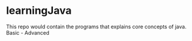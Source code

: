 # learningJava
This repo would contain the programs that explains core concepts of java. Basic - Advanced
